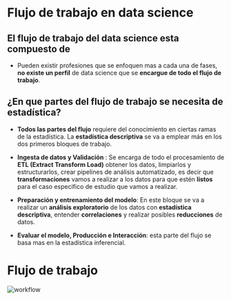 # Flujo de trabajo en data science

## El flujo de trabajo del data science esta compuesto de

- Pueden existir profesiones que se enfoquen mas a cada una de fases, **no existe un perfil** de data science que se **encargue de todo el flujo de trabajo**.

## ¿En que partes del flujo de trabajo se necesita de estadística?

- **Todos las partes del flujo** requiere del conocimiento en ciertas ramas de la estadística. La **estadística descriptiva** se va a emplear más en los dos primeros bloques de trabajo.


- **Ingesta de datos y Validación** : Se encarga de todo el procesamiento de **ETL (Extract Transform Load)** obtener los datos, limpiarlos y estructurarlos, crear pipelines de análisis automatizado, es decir que **transformaciones** vamos a realizar a los datos para que estén **listos** para el caso especifico de estudio que vamos a realizar.

- **Preparación y entrenamiento del modelo**: En este bloque se va a realizar un **análisis exploratorio** de los datos con **estadística descriptiva**, entender **correlaciones** y realizar posibles **reducciones** de datos.

- **Evaluar el modelo, Producción e Interacción**: esta parte del flujo se basa mas en la estadística inferencial.


# Flujo de trabajo

![workflow](https://static.platzi.com/media/user_upload/roles-4fb790f1-4f76-4531-acc3-e2b67b736a10.jpg)
